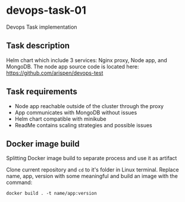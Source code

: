 # devops-task-01
Devops Task implementation


## Task description

Helm chart which include 3 services: Nginx proxy, Node app, and MongoDB. The node app source code is located here: https://github.com/arispen/devops-test

## Task requirements
- Node app reachable outside of the cluster through the proxy
- App communicates with MongoDB without issues
- Helm chart compatible with minikube
- ReadMe contains scaling strategies and possible issues

## Docker image build
Splitting Docker image build to separate process and use it as artifact

Clone current repository and `cd` to it's folder in Linux terminal.
Replace name, app, version with some meaningful and build an image with the command:

`docker build . -t name/app:version`
